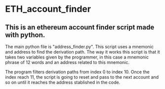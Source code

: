 # ETH_account_finder

## This is an ethereum account finder script made with python.
The main python file is "address_finder.py". This script uses a mnemonic and address to find the derivation path.
The way it works this script is that it takes two variables given by the programmer, in this case a mnemonic phrase of
12 words and an address related to this mnemonic. 

The program filters derivation paths from index 0 to index 10. Once the index reach 11, the script is going to reset 
and pass to the next account and so on until it reaches the address stablished in the code.

